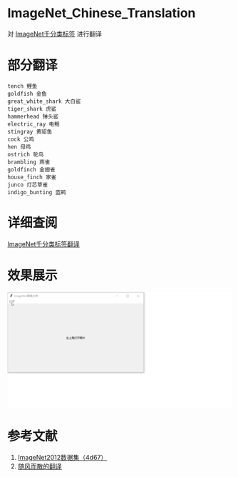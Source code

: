 # ImageNet_Chinese_Translation

对 [ImageNet千分类标签](https://storage.googleapis.com/download.tensorflow.org/data/imagenet_class_index.json) 进行翻译

# 部分翻译

```text
tench 鲤鱼
goldfish 金鱼
great_white_shark 大白鲨
tiger_shark 虎鲨
hammerhead 锤头鲨
electric_ray 电鳐
stingray 黄貂鱼
cock 公鸡
hen 母鸡
ostrich 鸵鸟
brambling 燕雀
goldfinch 金翅雀
house_finch 家雀
junco 灯芯草雀
indigo_bunting 蓝鹀
```

# 详细查阅

[ImageNet千分类标签翻译](https://xercis.blog.csdn.net/article/details/116762753)

# 效果展示

![](直接调用预训练模型GUI.gif)

# 参考文献

1. [ImageNet2012数据集（4d67）](https://pan.baidu.com/s/10sZPEvWKCcIpU1woCSyE8g)
2. [随风而散的翻译](https://blog.csdn.net/ll19930120/article/details/108852398)